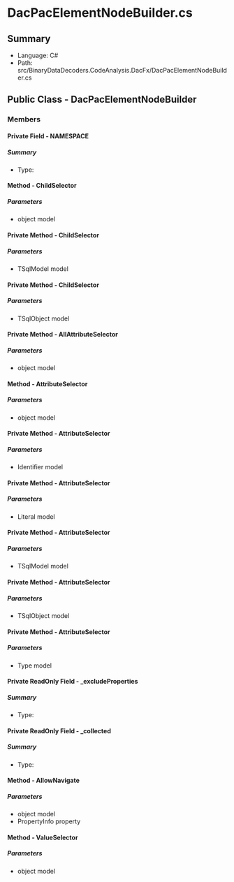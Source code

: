 ﻿# DacPacElementNodeBuilder.cs

## Summary

* Language: C#
* Path: src/BinaryDataDecoders.CodeAnalysis.DacFx/DacPacElementNodeBuilder.cs

## Public Class - DacPacElementNodeBuilder

### Members

#### Private Field - NAMESPACE

##### Summary

 * Type: 

#### Method - ChildSelector

#####  Parameters

 - object model 

#### Private Method - ChildSelector

#####  Parameters

 - TSqlModel model 

#### Private Method - ChildSelector

#####  Parameters

 - TSqlObject model 

#### Private Method - AllAttributeSelector

#####  Parameters

 - object model 

#### Method - AttributeSelector

#####  Parameters

 - object model 

#### Private Method - AttributeSelector

#####  Parameters

 - Identifier model 

#### Private Method - AttributeSelector

#####  Parameters

 - Literal model 

#### Private Method - AttributeSelector

#####  Parameters

 - TSqlModel model 

#### Private Method - AttributeSelector

#####  Parameters

 - TSqlObject model 

#### Private Method - AttributeSelector

#####  Parameters

 - Type model 

#### Private ReadOnly Field - _excludeProperties

##### Summary

 * Type: 

#### Private ReadOnly Field - _collected

##### Summary

 * Type: 

#### Method - AllowNavigate

#####  Parameters

 - object model 
 - PropertyInfo property 

#### Method - ValueSelector

#####  Parameters

 - object model 

